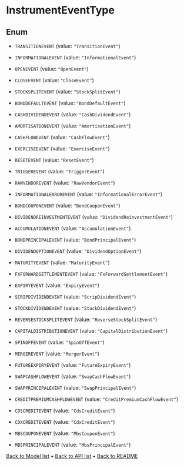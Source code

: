 

# InstrumentEventType

## Enum


* `TRANSITIONEVENT` (value: `"TransitionEvent"`)

* `INFORMATIONALEVENT` (value: `"InformationalEvent"`)

* `OPENEVENT` (value: `"OpenEvent"`)

* `CLOSEEVENT` (value: `"CloseEvent"`)

* `STOCKSPLITEVENT` (value: `"StockSplitEvent"`)

* `BONDDEFAULTEVENT` (value: `"BondDefaultEvent"`)

* `CASHDIVIDENDEVENT` (value: `"CashDividendEvent"`)

* `AMORTISATIONEVENT` (value: `"AmortisationEvent"`)

* `CASHFLOWEVENT` (value: `"CashFlowEvent"`)

* `EXERCISEEVENT` (value: `"ExerciseEvent"`)

* `RESETEVENT` (value: `"ResetEvent"`)

* `TRIGGEREVENT` (value: `"TriggerEvent"`)

* `RAWVENDOREVENT` (value: `"RawVendorEvent"`)

* `INFORMATIONALERROREVENT` (value: `"InformationalErrorEvent"`)

* `BONDCOUPONEVENT` (value: `"BondCouponEvent"`)

* `DIVIDENDREINVESTMENTEVENT` (value: `"DividendReinvestmentEvent"`)

* `ACCUMULATIONEVENT` (value: `"AccumulationEvent"`)

* `BONDPRINCIPALEVENT` (value: `"BondPrincipalEvent"`)

* `DIVIDENDOPTIONEVENT` (value: `"DividendOptionEvent"`)

* `MATURITYEVENT` (value: `"MaturityEvent"`)

* `FXFORWARDSETTLEMENTEVENT` (value: `"FxForwardSettlementEvent"`)

* `EXPIRYEVENT` (value: `"ExpiryEvent"`)

* `SCRIPDIVIDENDEVENT` (value: `"ScripDividendEvent"`)

* `STOCKDIVIDENDEVENT` (value: `"StockDividendEvent"`)

* `REVERSESTOCKSPLITEVENT` (value: `"ReverseStockSplitEvent"`)

* `CAPITALDISTRIBUTIONEVENT` (value: `"CapitalDistributionEvent"`)

* `SPINOFFEVENT` (value: `"SpinOffEvent"`)

* `MERGEREVENT` (value: `"MergerEvent"`)

* `FUTUREEXPIRYEVENT` (value: `"FutureExpiryEvent"`)

* `SWAPCASHFLOWEVENT` (value: `"SwapCashFlowEvent"`)

* `SWAPPRINCIPALEVENT` (value: `"SwapPrincipalEvent"`)

* `CREDITPREMIUMCASHFLOWEVENT` (value: `"CreditPremiumCashFlowEvent"`)

* `CDSCREDITEVENT` (value: `"CdsCreditEvent"`)

* `CDXCREDITEVENT` (value: `"CdxCreditEvent"`)

* `MBSCOUPONEVENT` (value: `"MbsCouponEvent"`)

* `MBSPRINCIPALEVENT` (value: `"MbsPrincipalEvent"`)



[Back to Model list](../README.md#documentation-for-models) &#8226; [Back to API list](../README.md#documentation-for-api-endpoints) &#8226; [Back to README](../README.md)


